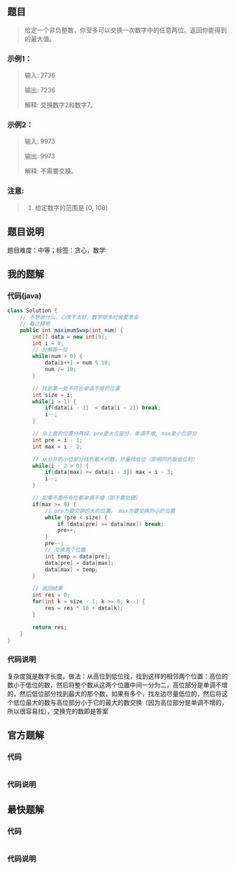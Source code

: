 ## 题目
> 给定一个非负整数，你至多可以交换一次数字中的任意两位。返回你能得到的最大值。

### 示例1：
> 输入: 2736
>
> 输出: 7236
>
> 解释: 交换数字2和数字7。

### 示例2：
> 输入: 9973
>
> 输出: 9973
>
> 解释: 不需要交换。

### 注意:
> 1. 给定数字的范围是 [0, 108]

## 题目说明
题目难度：中等；标签：贪心，数学

## 我的题解
### 代码(java)
```java
class Solution {
    // 不想说什么，心情不太好，数学很多时候要意会
    // 看注释吧
    public int maximumSwap(int num) {
        int[] data = new int[9];
        int i = 0;
        // 分解每一位
        while(num > 0) {
            data[i++] = num % 10;
            num /= 10;
        }

        // 找到第一处不符合单调不增的位置
        int size = i;
        while(i > 1) {
            if(data[i - 1]  < data[i - 2]) break;
            i--;
        }

        // 从上面的位置分两段，pre是大位部分，单调不增, max是小位部分
        int pre = i - 1;
        int max = i - 2;

        // 从分开的小位部分找到最大的数，尽量找低位（即相同的取低位的）
        while(i - 2 > 0) {
            if(data[max] <= data[i - 3]) max = i - 3;
            i--;
        }

        // 如果不是所有位都单调不增（即不需处理）
        if(max >= 0) {
            // pre为要交换的大的位置， max为要交换的小的位置
            while (pre < size) {
                if (data[pre] >= data[max]) break;
                pre++;
            }
            pre--;
            // 交换两个位置
            int temp = data[pre];
            data[pre] = data[max];
            data[max] = temp;
        }

        // 返回结果
        int res = 0;
        for(int k = size - 1; k >= 0; k--) {
            res = res * 10 + data[k];
        }

        return res;
    }
}
```
### 代码说明
复杂度就是数字长度，做法：从高位到低位找，找到这样的相邻两个位置：高位的数小于低位的数，然后将整个数从这两个位置中间一分为二，高位部分是单调不增的，然后低位部分找到最大的那个数，如果有多个，找左边尽量低位的，然后将这个低位最大的数与高位部分小于它的最大的数交换（因为高位部分是单调不增的，所以很容易找），交换完的数即是答案

## 官方题解
### 代码
```java
```
### 代码说明

## 最快题解
### 代码
```java
```
### 代码说明
